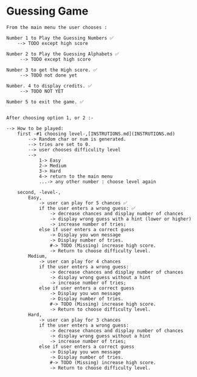 # Guessing Game

    From the main menu the user chooses :
    
    Number 1 to Play the Guessing Numbers ✅
        --> TODO except high score 
    
    Number 2 to Play the Guessing Alphabets ✅
         --> TODO except high score 

    Number 3 to get the High score. ✅
         --> TODO not done yet

    Number. 4 to display credits. ✅
         --> TODO NOT YET 

    Number 5 to exit the game. ✅
        

    After choosing option 1, or 2 :- 

    --> How to be played: 
        first -#1 choosing level-,[INSTRUTIONS.md](INSTRUTIONS.md)
            --> Random char or num is generated.
            --> tries are set to 0. 
            --> user chooses difficulity level 
            --> 
                1-> Easy 
                2-> Medium
                3-> Hard 
                4-> return to the main menu
                ...-> any other number : choose level again
        
        second, -level-,
            Easy, 
                -> user can play for 5 chances ✅
                if the user enters a wrong guess: ✅
                    -> decrease chances and display number of chances 
                    -> display wrong guess with a hint (lower or higher)
                    -> increase number of tries; 
                else if user enters a correct guess
                    -> Display you won message  
                    -> Display number of tries. 
                    #-> TODO (Missing) increase high score. 
                    -> Return to choose difficulty level. 
            Medium, 
                -> user can play for 4 chances
                if the user enters a wrong guess: 
                    -> decrease chances and display number of chances 
                    -> display wrong guess without a hint
                    -> increase number of tries; 
                else if user enters a correct guess
                    -> Display you won message  
                    -> Display number of tries. 
                    #-> TODO (Missing) increase high score. 
                    -> Return to choose difficulty level. 
            Hard, 
                -> user can play for 3 chances
                if the user enters a wrong guess: 
                    -> decrease chances and display number of chances 
                    -> display wrong guess without a hint
                    -> increase number of tries; 
                else if user enters a correct guess
                    -> Display you won message  
                    -> Display number of tries. 
                    #-> TODO (Missing) increase high score. 
                    -> Return to choose difficulty level. 